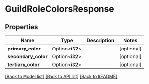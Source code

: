 # GuildRoleColorsResponse

## Properties

Name | Type | Description | Notes
------------ | ------------- | ------------- | -------------
**primary_color** | Option<**i32**> |  | [optional]
**secondary_color** | Option<**i32**> |  | [optional]
**tertiary_color** | Option<**i32**> |  | [optional]

[[Back to Model list]](../README.md#documentation-for-models) [[Back to API list]](../README.md#documentation-for-api-endpoints) [[Back to README]](../README.md)


